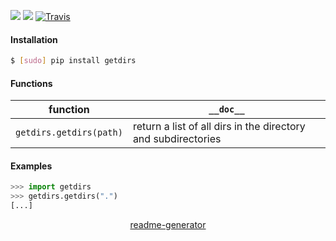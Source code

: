 <!--
https://pypi.org/project/readme-generator/
-->

[![](https://img.shields.io/pypi/pyversions/getdirs.svg?longCache=True)](https://pypi.org/project/getdirs/)
[![](https://img.shields.io/pypi/v/getdirs.svg?maxAge=3600)](https://pypi.org/project/getdirs/)
[![Travis](https://api.travis-ci.org/looking-for-a-job/getdirs.py.svg?branch=master)](https://travis-ci.org/looking-for-a-job/getdirs.py/)

#### Installation
```bash
$ [sudo] pip install getdirs
```

#### Functions
function|`__doc__`
-|-
`getdirs.getdirs(path)` |return a list of all dirs in the directory and subdirectories

#### Examples
```python
>>> import getdirs
>>> getdirs.getdirs(".")
[...]
```

<p align="center">
    <a href="https://pypi.org/project/readme-generator/">readme-generator</a>
</p>